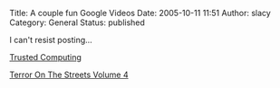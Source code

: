 Title: A couple fun Google Videos
Date: 2005-10-11 11:51
Author: slacy
Category: General
Status: published

I can't resist posting...

[Trusted
Computing](http://video.google.com/videoplay?docid=-5115609628556940516)

[Terror On The Streets Volume
4](http://video.google.com/videoplay?docid=8518796244753645956)
